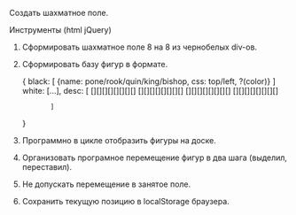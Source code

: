 Создать шахматное поле.

Инструменты (html jQuery)

1. Сформировать шахматное поле 8 на 8 из чернобелых div-ов.

2. Сформировать базу фигур в формате.

    {
        black: [
            {name: pone/rook/quin/king/bishop, css: top/left, ?(color)}
        ]
        white: [...],
        desc: [
                [][][][][][][][]
                [][][][][][][][]
                [][][][][][][][]
                [][][][][][][][]

              ]
    }

3. Программно в цикле отобразить фигуры на доске.

4. Организовать програмное перемещение фигур в два шага (выделил, переставил).

5. Не допускать перемещение в занятое поле.

6. Сохранить текущую позицию в localStorage браузера.
